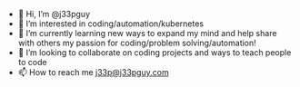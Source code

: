 - 👋 Hi, I’m @j33pguy
- 👀 I’m interested in coding/automation/kubernetes
- 🌱 I’m currently learning new ways to expand my mind and help share with others my passion for coding/problem solving/automation!
- 💞️ I’m looking to collaborate on coding projects and ways to teach people to code
- 📫 How to reach me j33p@j33pguy.com

<!---
J33PGUY/J33PGUY is a ✨ special ✨ repository because its `README.md` (this file) appears on your GitHub profile.
You can click the Preview link to take a look at your changes.
--->

